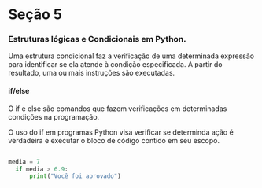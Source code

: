# Seção 5

### Estruturas lógicas e Condicionais em Python.

Uma estrutura condicional faz a verificação de uma determinada expressão para identificar se ela atende à condição especificada. A partir do resultado, uma ou mais instruções são executadas.

#### if/else

O if e else são comandos que fazem verificações em determinadas condições na programação.

O uso do if em programas Python visa verificar se determinda ação é verdadeira e executar o bloco de código contido em seu escopo.

```Python

media = 7
  if media > 6.9:
      print("Você foi aprovado")

```
